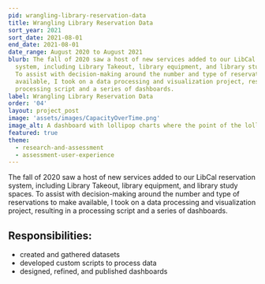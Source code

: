 ```yaml
---
pid: wrangling-library-reservation-data
title: Wrangling Library Reservation Data
sort_year: 2021
sort_date: 2021-08-01
end_date: 2021-08-01
date_range: August 2020 to August 2021
blurb: The fall of 2020 saw a host of new services added to our LibCal reservation
  system, including Library Takeout, library equipment, and library study spaces.
  To assist with decision-making around the number and type of reservations to make
  available, I took on a data processing and visualization project, resulting in a
  processing script and a series of dashboards.
label: Wrangling Library Reservation Data
order: '04'
layout: project_post
image: 'assets/images/CapacityOverTime.png'
image_alt: A dashboard with lollipop charts where the point of the lollipop changes color from yellow to red according as the length of the bar increases.
featured: true
theme: 
  - research-and-assessment
  - assessment-user-experience
---
```

The fall of 2020 saw a host of new services added to our LibCal reservation
system, including Library Takeout, library equipment, and library study spaces.
To assist with decision-making around the number and type of reservations to make
available, I took on a data processing and visualization project, resulting in a
processing script and a series of dashboards.

## Responsibilities:

* created and gathered datasets
* developed custom scripts to process data
* designed, refined, and published dashboards
